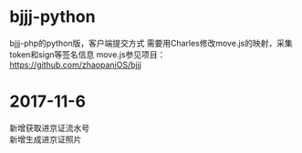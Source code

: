# bjjj-python
bjjj-php的python版，客户端提交方式
需要用Charles修改move.js的映射，采集token和sign等签名信息
move.js参见项目：https://github.com/zhaopaniOS/bjjj

# 2017-11-6  
新增获取进京证流水号  
新增生成进京证照片  
